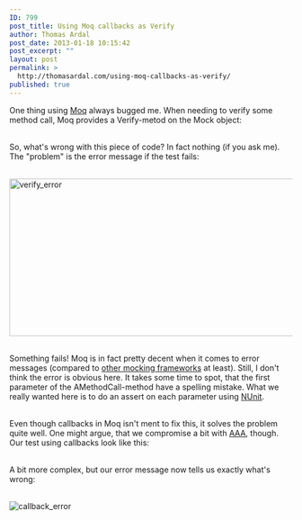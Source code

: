 ```yaml
---
ID: 799
post_title: Using Moq callbacks as Verify
author: Thomas Ardal
post_date: 2013-01-18 10:15:42
post_excerpt: ""
layout: post
permalink: >
  http://thomasardal.com/using-moq-callbacks-as-verify/
published: true
---
```

One thing using <a href="http://code.google.com/p/moq/" target="_blank">Moq</a> always bugged me. When needing to verify some method call, Moq provides a Verify-metod on the Mock object:<br/><br/>

<script src="https://gist.github.com/4562879.js"></script>

So, what's wrong with this piece of code? In fact nothing (if you ask me). The "problem" is the error message if the test fails:<br/><br/>

<img class="size-full wp-image-873 alignnone" alt="verify_error" src="http://thomasardal.com/wp-content/uploads/2013/01/verify_error.png" width="713" height="280" /><br/><br/>

Something fails! Moq is in fact pretty decent when it comes to error messages (compared to <a href="http://codevanced.net/post/Mocking-frameworks-comparison.aspx" target="_blank">other mocking frameworks</a> at least). Still, I don't think the error is obvious here. It takes some time to spot, that the first parameter of the AMethodCall-method have a spelling mistake. What we really wanted here is to do an assert on each parameter using <a href="http://www.nunit.org/" target="_blank">NUnit</a>.<br/><br/>

Even though callbacks in Moq isn't ment to fix this, it solves the problem quite well. One might argue, that we compromise a bit with <a href="http://c2.com/cgi/wiki?ArrangeActAssert" target="_blank">AAA</a>, though. Our test using callbacks look like this:<br/><br/>

<script src="https://gist.github.com/4563160.js"></script>

A bit more complex, but our error message now tells us exactly what's wrong:<br/><br/>

<img src="http://thomasardal.com/wp-content/uploads/2013/01/callback_error.png" alt="callback_error" class="alignright size-full wp-image-888" />